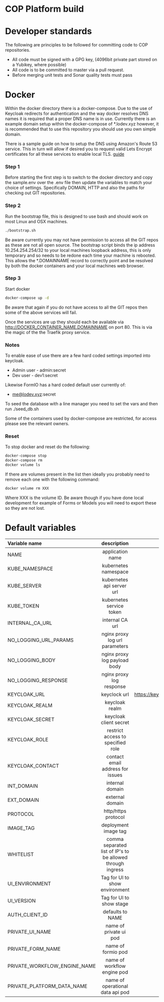# COP Platform build


# Developer standards

The following are principles to be followed for committing code to COP repositories.
* All code must be signed with a GPG key, (4096bit private part stored on a Yubikey, where possible)
* All code is to be committed to master via a pull request.
* Before merging unit tests and Sonar quality tests must pass




# Docker

Within the docker directory there is a docker-compose. Due to the use of Keycloak redirects for 
authentication and the way docker resolves DNS names it is required that a proper DNS name is in use. 
Currently there is an example domain setup within the docker-compose of *.lodev.xyz however, it is recommended
that to use this repository you should use you own simple domain.

There is a sample guide on how to setup the DNS using Amazon's Route 53 service. This in turn will allow if desired 
you to request valid Lets Encrypt certificates for all these services to enable local TLS. [guide](docker/route53_setup.md)


### Step 1

Before starting the first step is to switch to the docker directory and copy the sample.env over the .env file then
update the variables to match your choice of settings. Specifically DOMAIN, HTTP and also the paths for checking out 
GIT repositories.


### Step 2

Run the bootstrap file, this is designed to use bash and should work on most Linux and OSX machines.
```bash
./bootstrap.sh 
```

Be aware currently you may not have permission to access all the GIT repos as these are not all open source.
The bootstrap script binds the ip address 10.254.254.254/32 to your local machines loopback address, this
is only temporary and so needs to be redone each time your machine is rebooted. This allows the *.DOMAINNAME
record to correctly point and be resolved by both the docker containers and your local machines web browser.


### Step 3

Start docker

```bash
docker-compose up -d
```

Be aware that again if you do not have access to all the GIT repos then some of the above services will fail.


Once the services are up they should each be available via http://DOCKER_CONTAINER_NAME.DOMAINNAME on port 80.
This is via the magic of the the Traefik proxy service.


### Notes

To enable ease of use there are a few hard coded settings imported into keycloak.
* Admin user - admin:secret
* Dev user - dev1:secret

Likewise FormIO has a hard coded default user currently of:
* me@lodev.xyz:secret

To seed the database with a line manager you need to set the vars and then run ./seed_db.sh


Some of the containers used by docker-compose are restricted, for access please see the relevant owners.

### Reset

To stop docker and reset do the following:

```bash
docker-compose stop
docker-compose rm
docker volume ls
```

If there are volumes present in the list then ideally you probably need to remove each one with the following command:

```bash
docker volume rm XXX
```

Where XXX is the volume ID. Be aware though if you have done local development for example of Forms or Models
you will need to export these so they are not lost.




# Default variables

| Variable name | description | example |
|:---|:---:|---:|
| NAME | application name | app1 |
| KUBE_NAMESPACE | kubernetes namespace | develop |
| KUBE_SERVER | kubernetes api server url ||
| KUBE_TOKEN | kubernetes service token | XXXX |
| INTERNAL_CA_URL | internal CA url | ca.develop.svc.cluster.local |
| NO_LOGGING_URL_PARAMS | nginx proxy log url parameters | false |
| NO_LOGGING_BODY | nginx proxy log payload body | false |
| NO_LOGGING_RESPONSE | nginx proxy log response | false |
| KEYCLOAK_URL | keyclock url | https://keycloak.develop.svc.cluster.local/auth |
| KEYCLOAK_REALM | keycloak realm | develop |
| KEYCLOAK_SECRET | keycloak client secret | XXXX |
| KEYCLOAK_ROLE | restrict access to specified role | roleA |
| KEYCLOAK_CONTACT | contact email address for issues | xyz@example.com |
| INT_DOMAIN | internal domain | namespace.scv.cluster.local |
| EXT_DOMAIN | external domain | example.com |
| PROTOCOL | http/https protocol | https:// |
| IMAGE_TAG | deployment image tag | build_1 |
| WHITELIST | comma separated list of IP's to be allowed through ingress | x.x.x.x |
| UI_ENVIRONMENT| Tag for UI to show environment | DEVELOPMENT |
| UI_VERSION | Tag for UI to show stage | ALPHA |
| AUTH_CLIENT_ID | defaults to NAME ||
| PRIVATE_UI_NAME| name of private ui pod | private-ui |
| PRIVATE_FORM_NAME | name of formio pod | private-formio |
| PRIVATE_WORKFLOW_ENGINE_NAME | name of workflow engine pod | private-workflow-engine |
| PRIVATE_PLATFORM_DATA_NAME | name of operational data api pod | private-postgrest |

